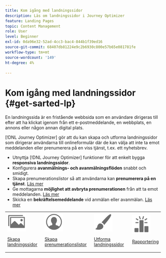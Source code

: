 ```yaml
---
title: Kom igång med landningssidor
description: Läs om landningssidor i Journey Optimizer
feature: Landing Pages
topic: Content Management
role: User
level: Beginner
exl-id: 0da96e32-52ad-4cc3-bac4-844b1f39ed16
source-git-commit: 68407db81224e9c2b6930c800e57b65e081781fe
workflow-type: tm+mt
source-wordcount: '149'
ht-degree: 4%

---
```


# Kom igång med landningssidor {#get-sarted-lp}

En landningssida är en fristående webbsida som en användare dirigeras till efter att ha klickat igenom från ett e-postmeddelande, en webbplats, en annons eller någon annan digital plats.

[!DNL Journey Optimizer] gör att du kan skapa och utforma landningssidor som dirigerar användarna till onlineformulär där de kan välja att inte ta emot meddelanden eller prenumerera på en viss tjänst, t.ex. ett nyhetsbrev.

* Utnyttja [!DNL Journey Optimizer] funktioner för att enkelt bygga **responsiva landningssidor**.
* Konfigurera **avanmälnings- och avanmälningsflöden** snabbt och smidigt.
* Skapa prenumerationslistor så att användarna kan **prenumerera på en tjänst**. [Läs mer](lp-use-cases.md#subscription-to-a-service)
* Ge mottagarna **möjlighet att avbryta prenumerationen** från att ta emot meddelanden. [Läs mer](lp-use-cases.md#opt-out)
* Skicka en **bekräftelsemeddelande** vid anmälan eller avanmälan. [Läs mer](lp-use-cases.md#send-confirmation-email)

<table>
<tr>
<td><img src="../assets/do-not-localize/icon_assets.svg" width="60px"><p><a href="create-lp.md">Skapa landningssidor</a></p></td>
<td><img src="../assets/do-not-localize/icon_personalization.svg" width="60px"><p><a href="subscription-list.md">Skapa prenumerationslistor</a></p></td>
<td><img src="../assets/do-not-localize/icon_design.svg" width="60px"><p><a href="design-lp.md">Utforma landningssidor</a></p></td>
<td><img src="../assets/do-not-localize/monitor.svg" width="60px"><p><a href="lp-report.md">Rapportering</a></p></td>
</tr>
</table>

<!--

<td><img src="../assets/do-not-localize/icon_messages.svg" width="60px"><p><a href="lp-use-cases.md">Use cases</a></p></td>

-->
